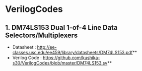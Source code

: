 # VerilogCodes

## 1. DM74LS153 Dual 1-of-4 Line Data Selectors/Multiplexers 
  * Datasheet : http://ee-classes.usc.edu/ee459/library/datasheets/DM74LS153.pdf**
  * Verilog Code : https://github.com/kushika-s30/VerilogCodes/blob/master/DM74LS153.sv**
